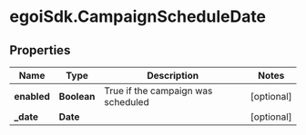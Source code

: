 # egoiSdk.CampaignScheduleDate

## Properties
Name | Type | Description | Notes
------------ | ------------- | ------------- | -------------
**enabled** | **Boolean** | True if the campaign was scheduled | [optional] 
**_date** | **Date** |  | [optional] 


